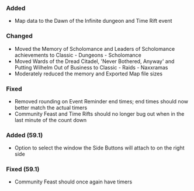 <p><h3>Added</h3></p>
<ul>
<li>Map data to the Dawn of the Infinite dungeon and Time Rift event</li>
</ul>
<p><h3>Changed</h3></p>
<ul>
<li>Moved the Memory of Scholomance and Leaders of Scholomance achievements to Classic - Dungeons - Scholomance</li>
<li>Moved Wards of the Dread Citadel, 'Never Bothered, Anyway' and Putting Wilhelm Out of Business to Classic - Raids - Naxxramas</li>
<li>Moderately reduced the memory and Exported Map file sizes</li>
</ul>
<p><h3>Fixed</h3></p>
<ul>
<li>Removed rounding on Event Reminder end times; end times should now better match the actual timers</li>
<li>Community Feast and Time Rifts should no longer bug out when in the last minute of the count down</li>
</ul>
<p><h3>Added (59.1)</h3></p>
<ul>
<li>Option to select the window the Side Buttons will attach to on the right side</li>
</ul>
<p><h3>Fixed (59.1)</h3></p>
<ul>
<li>Community Feast should once again have timers</li>
</ul>

